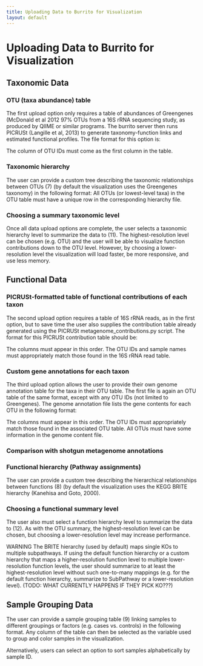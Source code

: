 ```yaml
---
title: Uploading Data to Burrito for Visualization
layout: default
---
```

# Uploading Data to Burrito for Visualization

<h2 id="taxonomy">Taxonomic Data</h2>

<h3>OTU (taxa abundance) table</h3>

The first upload option only requires a table of abundances of Greengenes (McDonald et al 2012 97% OTUs from a 16S rRNA sequencing study, as produced by QIIME or similar programs. The burrito server then runs PICRUSt (Langille et al, 2013) to generate taxonomy-function links and estimated functional profiles. The file format for this option is:

The column of OTU IDs must come as the first column in the table.

<h3>Taxonomic hierarchy</h3>

The user can provide a custom tree describing the taxonomic relationships between OTUs (7) (by default the visualization uses the Greengenes taxonomy) in the following format:
All OTUs (or lowest-level taxa) in the OTU table must have a unique row in the corresponding hierarchy file.

<h3>Choosing a summary taxonomic level</h3>

Once all data upload options are complete, the user selects a taxonomic hierarchy level to summarize the data to (11). 
The highest-resolution level can be chosen (e.g. OTU) and the user will be able to visualize function contributions down to the OTU level. 
However, by choosing a lower-resolution level the visualization will load faster, be more responsive, and use less memory.

<h2 id="function">Functional Data</h2>

<h3>PICRUSt-formatted table of functional contributions of each taxon</h3>

The second upload option requires a table of 16S rRNA reads, as in the first option, but to save time the user also supplies the contribution table already generated using the PICRUSt metagenome_contributions.py script. The format for this PICRUSt contribution table should be:

The columns must appear in this order. The OTU IDs and sample names must appropriately match those found in the 16S rRNA read table.

<h3>Custom gene annotations for each taxon</h3>

The third upload option allows the user to provide their own genome annotation table for the taxa in their OTU table. The first file is again an OTU table of the same format, except with any OTU IDs (not limited to Greengenes). The genome annotation file lists the gene contents for each OTU in the following format:

The columns must appear in this order. The OTU IDs must appropriately match those found in the associated OTU table. All OTUs must have some information in the genome content file.

<h3>Comparison with shotgun metagenome annotations</h3>

<h3>Functional hierarchy (Pathway assignments)</h3>

The user can provide a custom tree describing the hierarchical relationships between functions (8) (by default the visualization uses the KEGG BRITE hierarchy (Kanehisa and Goto, 2000).

<h3>Choosing a functional summary level</h3>

The user also must select a function hierarchy level to summarize the data to (12). As with the OTU summary, the highest-resolution level can be chosen, but choosing a lower-resolution level may increase performance.

WARNING The BRITE hierarchy (used by default) maps single KOs to multiple subpathways. If using the default function hierarchy or a custom hierarchy that maps a higher-resolution function level to multiple lower-resolution function levels, the user should summarize to at least the highest-resolution level without such one-to-many mappings (e.g. for the default function hierarchy, summarize to SubPathway or a lower-resolution level). (TODO: WHAT CURRENTLY HAPPENS IF THEY PICK KO???)

<h2 id="samples">Sample Grouping Data</h2>

The user can provide a sample grouping table (9) linking samples to different groupings or factors (e.g. cases vs. controls) in the following format. Any column of the table can then be selected as the variable used to group and color samples in the visualization. 

Alternatively, users can select an option to sort samples alphabetically by sample ID.

